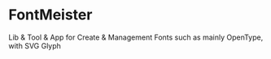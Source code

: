 # FontMeister
Lib &amp; Tool &amp; App for Create &amp; Management Fonts such as mainly OpenType, with SVG Glyph

